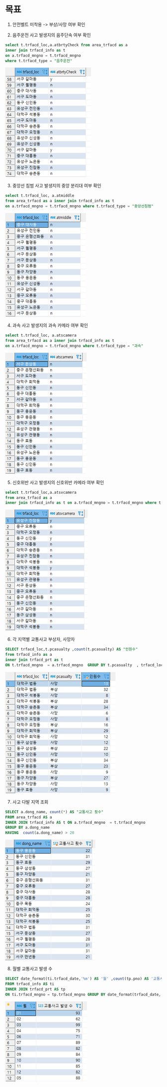 # 목표

1. 안전벨트 미착용 -> 부상/사망 여부 확인

2. 음주운전 사고 발생지의 음주단속 여부 확인
```sql
select t.trfacd_loc,a.atbrtyCheck from area_trfacd as a
inner join trfacd_info as t
on a.trfacd_mngno = t.trfacd_mngno
where t.trfacd_type = "음주운전"
```
<img src="../IMAGE/m2.png">

3. 중앙선 침범 사고 발생지의 중앙 분리대 여부 확인
```sql
select t.trfacd_loc, a.atmiddle
from area_trfacd as a inner join trfacd_info as t 
on a.trfacd_mngno = t.trfacd_mngno where t.trfacd_type = "중앙선침범"
```
<img src="../IMAGE/m3.png">

4. 과속 사고 발생지의 과속 카메라 여부 확인
```sql
select t.trfacd_loc, a.atscamera
from area_trfacd as a inner join trfacd_info as t 
on a.trfacd_mngno = t.trfacd_mngno where t.trfacd_type = "과속"
```
<img src="../IMAGE/m4.png">

5. 신호위반 사고 발생지의 신호위반 카메라 여부 확인
```sql
select t.trfacd_loc,a.atsvcamera 
from area_trfacd as a
inner join trfacd_info as t on a.trfacd_mngno = t.trfacd_mngno where t.trfacd_type = "신호위반"
```
<img src="../IMAGE/m5.png">

6. 각 지역별 교통사고 부상자, 사망자
```sql
SELECT trfacd_loc,t.pcasualty ,count(t.pcasualty) AS "인원수"
from trfacd_info as a
inner join trfacd_prt as t
ON t.trfacd_mngno  = a.trfacd_mngno  GROUP BY t.pcasualty  , trfacd_loc ORDER BY trfacd_loc
```
<img src="../IMAGE/m6.png">


7. 사고 다발 지역 조회
```sql
SELECT a.dong_name, count(*) AS "교통사고 횟수" 
FROM area_trfacd AS a
INNER JOIN trfacd_info AS t ON a.trfacd_mngno  = t.trfacd_mngno 
GROUP BY a.dong_name 
HAVING  count(a.dong_name) > 20
```
<img src="../IMAGE/m7.png">

8. 월별 교통사고 발생 수 

```sql
SELECT date_format(ti.trfacd_date,'%m') AS '월' ,count(tp.pno) AS '교통사고 발생 수'
FROM trfacd_info AS ti 
INNER JOIN trfacd_prt AS tp 
ON ti.trfacd_mngno = tp.trfacd_mngno GROUP BY date_format(trfacd_date,'%m')
```
<img src="../IMAGE/m8.png">



